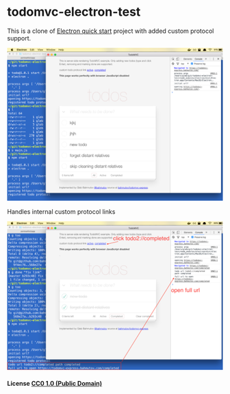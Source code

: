# todomvc-electron-test

This is a clone of [Electron quick start](https://github.com/electron/electron-quick-start)
project with added custom protocol support.

![TodoMVC Electron](images/todomvc-electron.png)

Handles internal custom protocol links

![Internal custom](images/custom-internal.png)

#### License [CC0 1.0 (Public Domain)](LICENSE.md)
